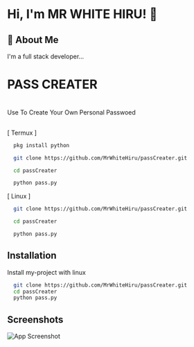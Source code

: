 
# Hi, I'm MR WHITE HIRU! 👋


## 🚀 About Me
I'm a full stack developer...


# PASS CREATER
#
Use To Create Your Own Personal Passwoed


## 



[ Termux ]
```bash
  pkg install python
```
```bash
  git clone https://github.com/MrWhiteHiru/passCreater.git
```
```bash
  cd passCreater
```
```bash
  python pass.py
```

[ Linux ]

```bash
  git clone https://github.com/MrWhiteHiru/passCreater.git
```
```bash
  cd passCreater
```
```bash
  python pass.py
```

## Installation

Install my-project with linux

```bash
  git clone https://github.com/MrWhiteHiru/passCreater.git
  cd passCreater
  python pass.py
```
    
## Screenshots

![App Screenshot](https://i.ibb.co/J5zPp7N/image-2023-03-20-190656625.png)

